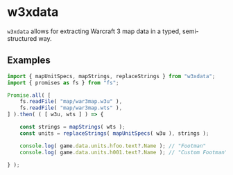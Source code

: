 
# w3xdata

`w3xdata` allows for extracting Warcraft 3 map data in a typed, semi-structured way.

## Examples

```javascript
import { mapUnitSpecs, mapStrings, replaceStrings } from "w3xdata";
import { promises as fs } from "fs";

Promise.all( [
    fs.readFile( "map/war3map.w3u" ),
    fs.readFile( "map/war3map.wts" ),
] ).then( ( [ w3u, wts ] ) => {

    const strings = mapStrings( wts );
    const units = replaceStrings( mapUnitSpecs( w3u ), strings );

    console.log( game.data.units.hfoo.text?.Name ); // "Footman"
    console.log( game.data.units.h001.text?.Name ); // "Custom Footman"

} );

```
